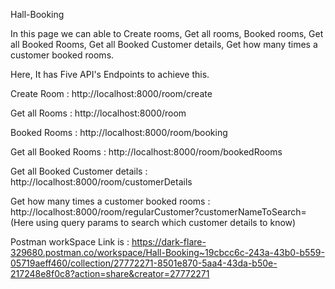 Hall-Booking 

In this page we can able to Create rooms, Get all rooms, Booked rooms, Get all Booked Rooms, Get all Booked Customer details, Get how many times a customer booked rooms.

Here, It has Five API's Endpoints to achieve this.

Create Room : http://localhost:8000/room/create

Get all Rooms : http://localhost:8000/room

Booked Rooms : http://localhost:8000/room/booking

Get all Booked Rooms : http://localhost:8000/room/bookedRooms

Get all Booked Customer details : http://localhost:8000/room/customerDetails

Get how many times a customer booked rooms : http://localhost:8000/room/regularCustomer?customerNameToSearch=
(Here using query params to search which customer details to know)


Postman workSpace Link is : https://dark-flare-329680.postman.co/workspace/Hall-Booking~19cbcc6c-243a-43b0-b559-05719aeff460/collection/27772271-8501e870-5aa4-43da-b50e-217248e8f0c8?action=share&creator=27772271
